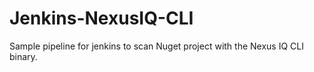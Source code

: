 # Jenkins-NexusIQ-CLI

Sample pipeline for jenkins to scan Nuget project with the Nexus IQ CLI binary.
